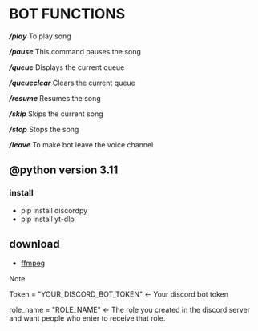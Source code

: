 # BOT FUNCTIONS

  ***/play***       To play song

  ***/pause***      This command pauses the song
  
  ***/queue***      Displays the current queue
  
  ***/queueclear*** Clears the current queue
  
  ***/resume***     Resumes the song
  
  ***/skip***       Skips the current song
  
  ***/stop***       Stops the song

  ***/leave***      To make bot leave the voice channel
  
## @python version 3.11
### install
- pip install discordpy
- pip install yt-dlp

## download
- [ffmpeg](https://www.gyan.dev/ffmpeg/builds/ffmpeg-release-essentials.7z)

> [!NOTE]
> Token = "YOUR_DISCORD_BOT_TOKEN" <- Your discord bot token
>  
> role_name = "ROLE_NAME" <- The role you created in the discord server and want people who enter to receive that role.
